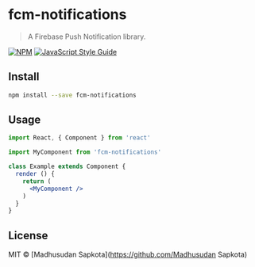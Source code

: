 # fcm-notifications

> A Firebase Push Notification library.

[![NPM](https://img.shields.io/npm/v/fcm-notifications.svg)](https://www.npmjs.com/package/fcm-notifications) [![JavaScript Style Guide](https://img.shields.io/badge/code_style-standard-brightgreen.svg)](https://standardjs.com)

## Install

```bash
npm install --save fcm-notifications
```

## Usage

```jsx
import React, { Component } from 'react'

import MyComponent from 'fcm-notifications'

class Example extends Component {
  render () {
    return (
      <MyComponent />
    )
  }
}
```

## License

MIT © [Madhusudan Sapkota](https://github.com/Madhusudan Sapkota)
